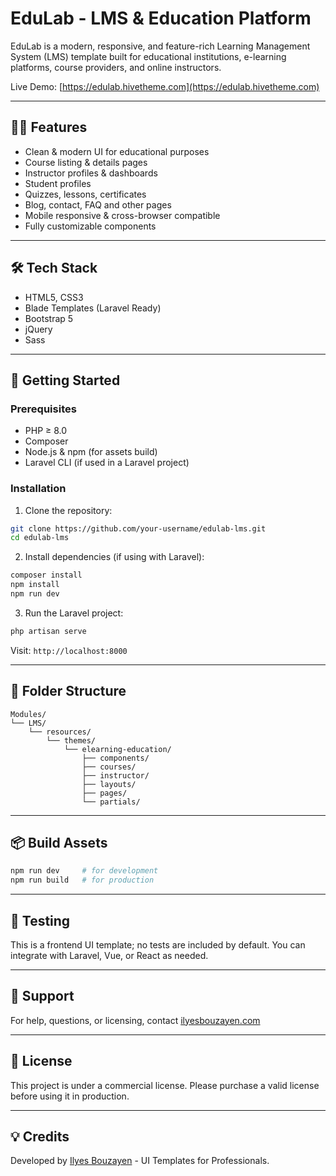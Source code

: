 # EduLab - LMS & Education Platform

EduLab is a modern, responsive, and feature-rich Learning Management System (LMS) template built for educational institutions, e-learning platforms, course providers, and online instructors.

Live Demo: [https://edulab.hivetheme.com](https://edulab.hivetheme.com)

---

## 🧑‍🏫 Features

- Clean & modern UI for educational purposes
- Course listing & details pages
- Instructor profiles & dashboards
- Student profiles
- Quizzes, lessons, certificates
- Blog, contact, FAQ and other pages
- Mobile responsive & cross-browser compatible
- Fully customizable components

---

## 🛠️ Tech Stack

- HTML5, CSS3
- Blade Templates (Laravel Ready)
- Bootstrap 5
- jQuery
- Sass

---

## 🚀 Getting Started

### Prerequisites

- PHP ≥ 8.0
- Composer
- Node.js & npm (for assets build)
- Laravel CLI (if used in a Laravel project)

### Installation

1. Clone the repository:

```bash
git clone https://github.com/your-username/edulab-lms.git
cd edulab-lms
```

2. Install dependencies (if using with Laravel):

```bash
composer install
npm install
npm run dev
```

3. Run the Laravel project:

```bash
php artisan serve
```

Visit: `http://localhost:8000`

---

## 📁 Folder Structure

```
Modules/
└── LMS/
    └── resources/
        └── themes/
            └── elearning-education/
                ├── components/
                ├── courses/
                ├── instructor/
                ├── layouts/
                ├── pages/
                └── partials/
```

---

## 📦 Build Assets

```bash
npm run dev     # for development
npm run build   # for production
```

---

## 🧪 Testing

This is a frontend UI template; no tests are included by default. You can integrate with Laravel, Vue, or React as needed.

---

## 🙋 Support

For help, questions, or licensing, contact [ilyesbouzayen.com](https://bouzayenilyes.vercel.app)

---

## 📜 License

This project is under a commercial license. Please purchase a valid license before using it in production.

---

## 💡 Credits

Developed by [Ilyes Bouzayen](https://bouzayenilyes.vercel.app) - UI Templates for Professionals.

